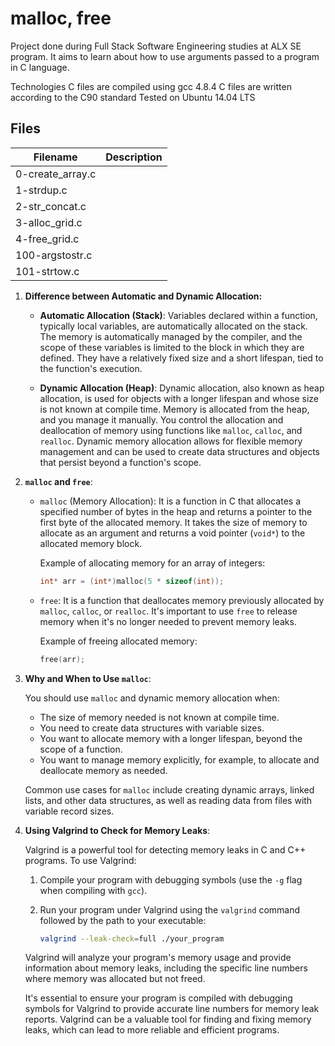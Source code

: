 # malloc, free
Project done during Full Stack Software Engineering studies at ALX SE program. It aims to learn about how to use arguments passed to a program in C language.

Technologies
C files are compiled using gcc 4.8.4
C files are written according to the C90 standard
Tested on Ubuntu 14.04 LTS


## Files
| Filename              | Description|
|-----------------------|----------------------------------------|
|0-create_array.c       ||
|1-strdup.c             ||
|2-str_concat.c         ||
|3-alloc_grid.c         ||
|4-free_grid.c			||
|100-argstostr.c		||
|101-strtow.c			||

1. **Difference between Automatic and Dynamic Allocation:**

   - **Automatic Allocation (Stack)**: Variables declared within a function, typically local variables, are automatically allocated on the stack. The memory is automatically managed by the compiler, and the scope of these variables is limited to the block in which they are defined. They have a relatively fixed size and a short lifespan, tied to the function's execution.

   - **Dynamic Allocation (Heap)**: Dynamic allocation, also known as heap allocation, is used for objects with a longer lifespan and whose size is not known at compile time. Memory is allocated from the heap, and you manage it manually. You control the allocation and deallocation of memory using functions like `malloc`, `calloc`, and `realloc`. Dynamic memory allocation allows for flexible memory management and can be used to create data structures and objects that persist beyond a function's scope.

2. **`malloc` and `free`**:

   - `malloc` (Memory Allocation): It is a function in C that allocates a specified number of bytes in the heap and returns a pointer to the first byte of the allocated memory. It takes the size of memory to allocate as an argument and returns a void pointer (`void*`) to the allocated memory block.

     Example of allocating memory for an array of integers:

     ```c
     int* arr = (int*)malloc(5 * sizeof(int));
     ```

   - `free`: It is a function that deallocates memory previously allocated by `malloc`, `calloc`, or `realloc`. It's important to use `free` to release memory when it's no longer needed to prevent memory leaks.

     Example of freeing allocated memory:

     ```c
     free(arr);
     ```

3. **Why and When to Use `malloc`**:

   You should use `malloc` and dynamic memory allocation when:

   - The size of memory needed is not known at compile time.
   - You need to create data structures with variable sizes.
   - You want to allocate memory with a longer lifespan, beyond the scope of a function.
   - You want to manage memory explicitly, for example, to allocate and deallocate memory as needed.

   Common use cases for `malloc` include creating dynamic arrays, linked lists, and other data structures, as well as reading data from files with variable record sizes.

4. **Using Valgrind to Check for Memory Leaks**:

   Valgrind is a powerful tool for detecting memory leaks in C and C++ programs. To use Valgrind:

   1. Compile your program with debugging symbols (use the `-g` flag when compiling with `gcc`).
   2. Run your program under Valgrind using the `valgrind` command followed by the path to your executable:

      ```bash
      valgrind --leak-check=full ./your_program
      ```

   Valgrind will analyze your program's memory usage and provide information about memory leaks, including the specific line numbers where memory was allocated but not freed.

   It's essential to ensure your program is compiled with debugging symbols for Valgrind to provide accurate line numbers for memory leak reports. Valgrind can be a valuable tool for finding and fixing memory leaks, which can lead to more reliable and efficient programs.
